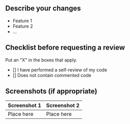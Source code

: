 ## Describe your changes 

- Feature 1
- Feature 2
- ...
 
## Checklist before requesting a review

Put an "X" in the boxes that apply.

- [] I have performed a self-review of my code
- [] Does not contain commented code
 
## Screenshots (if appropriate)

| Screenshot 1 | Screenshot 2 |
| ------ | ------ |
| Place here | Place here |